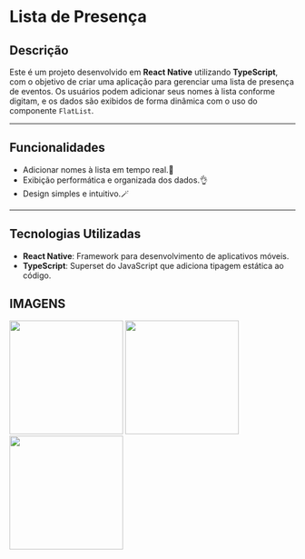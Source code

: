 # Lista de Presença

## Descrição
Este é um projeto desenvolvido em **React Native** utilizando **TypeScript**, com o objetivo de criar uma aplicação para gerenciar uma lista de presença de eventos. Os usuários podem adicionar seus nomes à lista conforme digitam, e os dados são exibidos de forma dinâmica com o uso do componente `FlatList`.

---

## Funcionalidades
- Adicionar nomes à lista em tempo real.🚀
- Exibição performática e organizada dos dados.👌
- Design simples e intuitivo.🪄

---

## Tecnologias Utilizadas
- **React Native**: Framework para desenvolvimento de aplicativos móveis.
- **TypeScript**: Superset do JavaScript que adiciona tipagem estática ao código.

## IMAGENS

<img src="https://github.com/user-attachments/assets/2fb430fb-7e12-4dec-9c2f-2ffdecab7363" width="200">
<img src="https://github.com/user-attachments/assets/3368373a-e65c-474c-ae69-404fdedff66a" width="200">
<img src="https://github.com/user-attachments/assets/5b89dc06-9a6b-42a0-b3af-85b1e50ab178" width="200">

